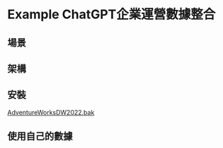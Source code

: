 # Example ChatGPT企業運營數據整合

## 場景

## 架構

## 安裝

[AdventureWorksDW2022.bak](https://github.com/Microsoft/sql-server-samples/releases/download/adventureworks/AdventureWorksDW2022.bak)

## 使用自己的數據
